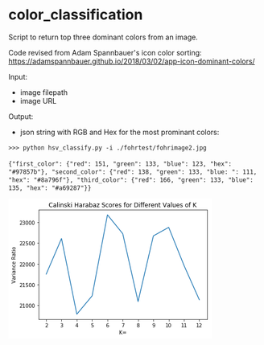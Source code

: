 # color_classification
Script to return top three dominant colors from an image. 

Code revised from Adam Spannbauer's icon color sorting: https://adamspannbauer.github.io/2018/03/02/app-icon-dominant-colors/

Input: 
 - image filepath
 - image URL
 
Output: 
 - json string with RGB and Hex for the most prominant colors: 
 
 ```
 >>> python hsv_classify.py -i ./fohrtest/fohrimage2.jpg
 
{"first_color": {"red": 151, "green": 133, "blue": 123, "hex": "#97857b"}, "second_color": {"red": 138, "green": 133, "blue: ": 111, "hex": "#8a796f"}, "third_color": {"red": 166, "green": 133, "blue": 135, "hex": "#a69287"}}
```


![CH score](https://github.com/lewi0332/color_classification/blob/master/visuals/Unknown-1.png?raw=true)

